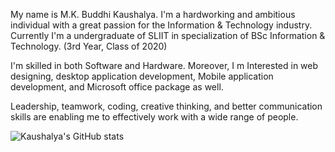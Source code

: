 My name is M.K. Buddhi Kaushalya. I'm a hardworking and ambitious individual with a great passion for the Information & Technology industry. Currently I'm a undergraduate of SLIIT in specialization of BSc Information & Technology. (3rd Year, Class of 2020)

I'm skilled in both Software and Hardware. Moreover, I m Interested in web designing, desktop application development, Mobile application development, and Microsoft office package as well.

Leadership, teamwork, coding, creative thinking, and better communication skills are enabling me to effectively work with a wide range of people.

![Kaushalya's GitHub stats](https://github-readme-stats.vercel.app/api?username=IT20118372&show_icons=true&theme=radical)
